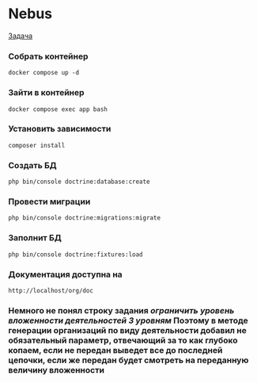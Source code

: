 # Nebus

[Задача](./Task.md)

### Собрать контейнер 
```text
docker compose up -d
```
### Зайти в контейнер 
```text
docker compose exec app bash
```
### Установить зависимости
```text
composer install
```
### Создать БД
```text
php bin/console doctrine:database:create
```
### Провести миграции
```text
php bin/console doctrine:migrations:migrate
```
### Заполнит БД
```text
php bin/console doctrine:fixtures:load
```
### Документация доступна на
```
http://localhost/org/doc
```

### Немного не понял строку задания *ограничить уровень вложенности деятельностей 3 уровням* Поэтому в методе генерации организаций по виду деятельности добавил не обязательный параметр, отвечающий за то как глубоко копаем, если не передан выведет все до последней цепочки, если же передан будет смотреть на переданную величину вложенности